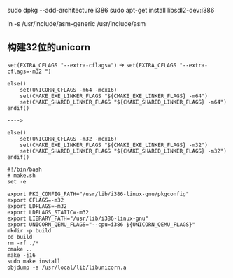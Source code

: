 
sudo dpkg --add-architecture i386 
sudo apt-get install libsdl2-dev:i386


ln -s /usr/include/asm-generic /usr/include/asm

## 构建32位的unicorn

`set(EXTRA_CFLAGS "--extra-cflags=")` -> `set(EXTRA_CFLAGS "--extra-cflags=-m32 ")`

```
else()
    set(UNICORN_CFLAGS -m64 -mcx16)
    set(CMAKE_EXE_LINKER_FLAGS "${CMAKE_EXE_LINKER_FLAGS} -m64")
    set(CMAKE_SHARED_LINKER_FLAGS "${CMAKE_SHARED_LINKER_FLAGS} -m64")
endif()

---->

else()
    set(UNICORN_CFLAGS -m32 -mcx16)
    set(CMAKE_EXE_LINKER_FLAGS "${CMAKE_EXE_LINKER_FLAGS} -m32")
    set(CMAKE_SHARED_LINKER_FLAGS "${CMAKE_SHARED_LINKER_FLAGS} -m32")
endif()

```

```shell
#!/bin/bash
# make.sh
set -e

export PKG_CONFIG_PATH="/usr/lib/i386-linux-gnu/pkgconfig" 
export CFLAGS=-m32
export LDFLAGS=-m32
export LDFLAGS_STATIC=-m32
export LIBRARY_PATH="/usr/lib/i386-linux-gnu"
export UNICORN_QEMU_FLAGS="--cpu=i386 ${UNICORN_QEMU_FLAGS}"
mkdir -p build
cd build
rm -rf ./*
cmake ..
make -j16
sudo make install
objdump -a /usr/local/lib/libunicorn.a

```

